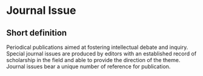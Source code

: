 # Journal Issue
## Short definition
Periodical publications aimed at fostering intellectual debate and inquiry. Special journal issues are produced by editors with an established record of scholarship in the field and able to provide the direction of the theme. Journal issues bear a unique number of reference for publication.
